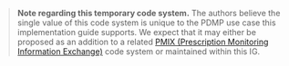 <blockquote class="note-to-balloters">
<p>
 <b>Note regarding this temporary code system.</b> The authors believe the single value of this code system is unique to the PDMP use case this implementation guide supports. We expect that it may either be proposed as an addition to a related <a href="https://www.pdmpassist.org/PMIX/Standards">PMIX (Prescription Monitoring Information Exchange)</a> code system or maintained within this IG.
</p>
</blockquote>

<p></p>
